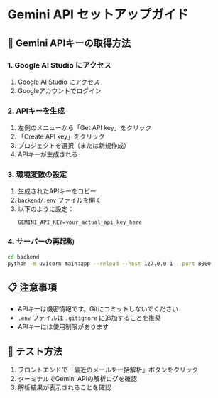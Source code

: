 # Gemini API セットアップガイド

## 🔑 Gemini APIキーの取得方法

### 1. Google AI Studio にアクセス
1. [Google AI Studio](https://aistudio.google.com/) にアクセス
2. Googleアカウントでログイン

### 2. APIキーを生成
1. 左側のメニューから「Get API key」をクリック
2. 「Create API key」をクリック
3. プロジェクトを選択（または新規作成）
4. APIキーが生成される

### 3. 環境変数の設定
1. 生成されたAPIキーをコピー
2. `backend/.env` ファイルを開く
3. 以下のように設定：
   ```
   GEMINI_API_KEY=your_actual_api_key_here
   ```

### 4. サーバーの再起動
```bash
cd backend
python -m uvicorn main:app --reload --host 127.0.0.1 --port 8000
```

## 📋 注意事項
- APIキーは機密情報です。Gitにコミットしないでください
- `.env` ファイルは `.gitignore` に追加することを推奨
- APIキーには使用制限があります

## 🧪 テスト方法
1. フロントエンドで「最近のメールを一括解析」ボタンをクリック
2. ターミナルでGemini APIの解析ログを確認
3. 解析結果が表示されることを確認
